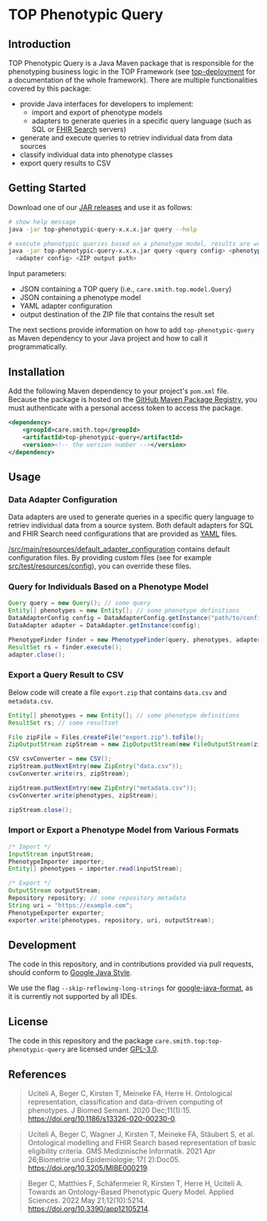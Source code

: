 # TOP Phenotypic Query

## Introduction

TOP Phenotypic Query is a Java Maven package that is responsible for the phenotyping business logic in the TOP
Framework (see [top-deployment](https://github.com/Onto-Med/top-deployment) for a documentation of the whole framework).
There are multiple functionalities covered by this package:

* provide Java interfaces for developers to implement:
    * import and export of phenotype models
    * adapters to generate queries in a specific query language (such as SQL
      or [FHIR Search](https://www.hl7.org/fhir/search.html) servers)
* generate and execute queries to retriev individual data from data sources
* classify individual data into phenotype classes
* export query results to CSV

## Getting Started

Download one of our [JAR releases](https://github.com/Onto-Med/top-phenotypic-query/releases/latest) and use it as
follows:

```sh
# show help message
java -jar top-phenotypic-query-x.x.x.jar query --help

# execute phenotypic queries based on a phenotype model, results are written to ZIP
java -jar top-phenotypic-query-x.x.x.jar query <query config> <phenotype model> \
  <adapter config> <ZIP output path>
```

Input parameters:

* JSON containing a TOP query (i.e., `care.smith.top.model.Query`)
* JSON containing a phenotype model
* YAML adapter configuration
* output destination of the ZIP file that contains the result set

The next sections provide information on how to add `top-phenotypic-query` as Maven dependency to your Java project and
how to call it programmatically.

## Installation

Add the following Maven dependency to your project's `pom.xml` file. Because the package is hosted on
the [GitHub Maven Package Registry](https://docs.github.com/en/packages), you must authenticate with a personal access
token to access the package.

```xml
<dependency>
    <groupId>care.smith.top</groupId>
    <artifactId>top-phenotypic-query</artifactId>
    <version><!-- the version number --></version>
</dependency>
```

## Usage

### Data Adapter Configuration

Data adapters are used to generate queries in a specific query language to retriev individual data from a source system.
Both default adapters for SQL and FHIR Search need configurations that are provided as [YAML](https://yaml.org) files.

[/src/main/resources/default_adapter_configuration](/src/main/resources/default_adapter_configuration) contains default
configuration files. By providing custom files (see for example [src/test/resources/config](src/test/resources/config)),
you can override these files.

### Query for Individuals Based on a Phenotype Model

```java
Query query = new Query(); // some query
Entity[] phenotypes = new Entity[]; // some phenotype definitions
DataAdapterConfig config = DataAdapterConfig.getInstance("path/to/config.yml");
DataAdapter adapter = DataAdapter.getInstance(config);

PhenotypeFinder finder = new PhenotypeFinder(query, phenotypes, adapter);
ResultSet rs = finder.execute();
adapter.close();
```

### Export a Query Result to CSV

Below code will create a file `export.zip` that contains `data.csv` and `metadata.csv`.

```java
Entity[] phenotypes = new Entity[]; // some phenotype definitions
ResultSet rs; // some resultset

File zipFile = Files.createFile("export.zip").toFile();
ZipOutputStream zipStream = new ZipOutputStream(new FileOutputStream(zipFile));

CSV csvConverter = new CSV();
zipStream.putNextEntry(new ZipEntry("data.csv"));
csvConverter.write(rs, zipStream);

zipStream.putNextEntry(new ZipEntry("metadata.csv"));
csvConverter.write(phenotypes, zipStream);

zipStream.close();
```

### Import or Export a Phenotype Model from Various Formats

```java
/* Import */
InputStream inputStream;
PhenotypeImporter importer;
Entity[] phenotypes = importer.read(inputStream);

/* Export */
OutputStream outputStream;
Repository repository; // some repository metadata
String uri = "https://example.com";
PhenotypeExporter exporter;
exporter.write(phenotypes, repository, uri, outputStream);
```

## Development

The code in this repository, and in contributions provided via pull requests, should conform to
[Google Java Style](https://google.github.io/styleguide/javaguide.html).

We use the flag `--skip-reflowing-long-strings` for [google-java-format](https://github.com/google/google-java-format),
as it is currently not supported by all IDEs.

## License

The code in this repository and the package `care.smith.top:top-phenotypic-query` are licensed under [GPL-3.0](LICENSE).

## References

> Uciteli A, Beger C, Kirsten T, Meineke FA, Herre H. Ontological representation, classification and data-driven
> computing of phenotypes. J Biomed Semant. 2020 Dec;11(1):15. https://doi.org/10.1186/s13326-020-00230-0.

> Uciteli A, Beger C, Wagner J, Kirsten T, Meineke FA, Stäubert S, et al. Ontological modelling and FHIR Search based
> representation of basic eligibility criteria. GMS Medizinische Informatik. 2021 Apr 26;Biometrie und Epidemiologie;
> 17(
> 2):Doc05. https://doi.org/10.3205/MIBE000219.

> Beger C, Matthies F, Schäfermeier R, Kirsten T, Herre H, Uciteli A. Towards an Ontology-Based Phenotypic Query Model.
> Applied Sciences. 2022 May 21;12(10):5214. https://doi.org/10.3390/app12105214.

